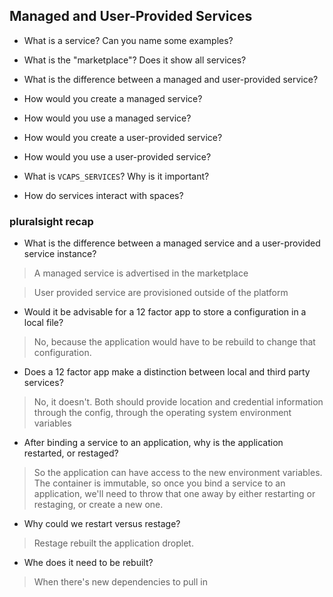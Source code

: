 ## Managed and User-Provided Services

- What is a service? Can you name some examples?

- What is the "marketplace"? Does it show all services?

- What is the difference between a managed and user-provided service?

- How would you create a managed service?

- How would you use a managed service?

- How would you create a user-provided service?

- How would you use a user-provided service?

- What is `VCAPS_SERVICES`? Why is it important?

- How do services interact with spaces?


### pluralsight recap

- What is the difference between a managed service and a user-provided service instance?

> A managed service is advertised in the marketplace

> User provided service are provisioned outside of the platform

- Would it be advisable for a 12 factor app to store a configuration in a local file?

> No, because the application would have to be rebuild to change that configuration.

- Does a 12 factor app make a distinction between local and third party services?

> No, it doesn't. Both should provide location and credential information through the config, through the operating system environment variables

- After binding a service to an application, why is the application restarted, or restaged?

> So the application can have access to the new environment variables. The container is immutable, so once you bind a service to an application, we'll need to throw that one away by either restarting or restaging, or create a new one.

- Why could we restart versus restage?

> Restage rebuilt the application droplet.

- Whe does it need to be rebuilt?

> When there's new dependencies to pull in
